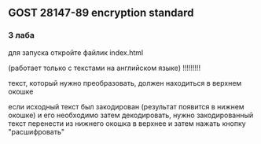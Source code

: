 ## GOST 28147-89 encryption standard
### 3 лаба
для запуска откройте файлик index.html  

(работает только с текстами на английском языке) !!!!!!!!!


текст, который нужно преобразовать, должен находиться в верхнем окошке

если исходный текст был закодирован (результат появится в нижнем окошке) и его необходимо затем декодировать, нужно закодированный текст перенести из нижнего окошка в верхнее и затем нажать кнопку "расшифровать"
